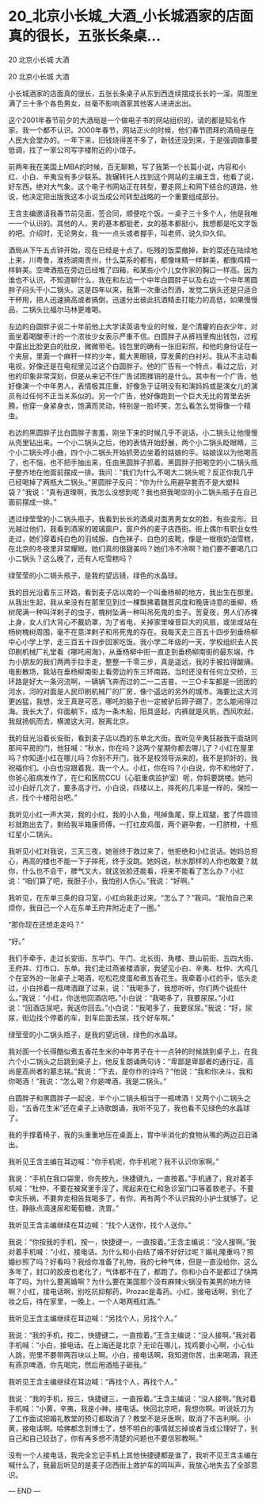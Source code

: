# 20_北京小长城_大酒_小长城酒家的店面真的很长，五张长条桌...

20 北京小长城 大酒

20 北京小长城 大酒

小长城酒家的店面真的很长，五张长条桌子从东到西连续摆成长长的一溜，周围坐满了三十多个各色男女，丝毫不影响酒家其他客人进进出出。

这个2001年春节前夕的大酒局是一个做电子书的网站组织的，请的都是知名作家，我一个都不认识。2000年春节，网站正火的时候，他们春节团拜的酒局是在人民大会堂办的。一年下来，旧钱烧得差不多了，新钱还没到来，于是强调做事要低调，找了一家公司写字楼附近的小馆子。

前两年我在美国上MBA的时候，百无聊赖，写了我第一个长篇小说，内容和小红、小白、辛夷没有多少联系。我辗转托人找到这个网站的主编王含，他看了说，好东西，绝对大气象。这个电子书网站正在转型，要走网上和网下结合的道路，他说，他决定把出版我这本小说当成公司转型战略的一个重要组成部分。

王含主编邀请我春节前见面，签合同，顺便吃个饭。一桌子三十多个人，他是我唯一一个认识的。其他的人，男的基本都挺老，女的基本都挺小，我想都是吃文字饭的吧。介绍时，无论男女，我一一点头或者握手，叫老师，说久仰久仰。

酒局从下午五点钟开始，现在已经是十点了。吃残的饭菜撤掉，新的菜还在陆续地上来，川粤鲁，淮扬湖南贵州，什么菜系的都有，都像味精一样鲜美，都像鸡精一样鲜美。空啤酒瓶在旁边已经堆了四箱，和某些小个儿女作家的胸口一样高。因为谁也不认识，不知道聊什么，我在和左边一个中年白圆胖子以及右边一个中年黑圆胖子闷头干小二锅头。这是四年以来，我第一次重沾烈酒，发觉二锅头还是只适合干杯用，把人迅速搞高或者搞倒，迅速分出彼此抗酒精击打能力的高低，如果慢慢品，二锅头比福尔马林更难喝。

左边的白圆胖子说二十年前他上大学读英语专业的时候，是个清癯的白衣少年，对面坐着喝酸枣汁的一个浓妆少女表示严重不信。白圆胖子从裤裆里掏出钱包，过程中露出比脸更白的肚皮，微微带毛。钱包里的确有一张旧彩照，和他的身份证在一个夹层，里面一个麻秆一样的少年，戴大黑眼镜，穿发黄的白衬衫。我从不主动看电视，好像还是在电视里见过这个白圆胖子。他的广告有一个特点，看过之后，对他的印象非常深刻，但是从来记不住广告试图推销的是什么。其中有一个广告，他好像演一个中年男人，表情极其庄重，好像急于证明没有和演妈妈或是演女儿的演员有过任何不正当关系似的。另一个广告，他好像跑到一个巨大无比的胃里去折腾，他穿一身紧身衣，饱满而灵动，特别是一脸坏笑，怎么看怎么觉得像一个精虫。

右边的黑圆胖子比白圆胖子害羞，刚坐下来的时候几乎不说话，小二锅头让他慢慢从壳里钻出来。一个小二锅头之后，他的表情开始舒展，两个小二锅头眨眼睛，三个小二锅头哼小曲，四个小二锅头开始抓旁边坐着的姑娘的手。姑娘误以为他喝高了，也不恼，也不把手抽出来，任由黑圆胖子抓着。黑圆胖子把喝空的小二锅头瓶子整齐地在他面前摆成一排。我问：“我们为什么不喝大二锅头呢？反正你我几乎已经喝掉了两瓶大二锅头。”黑圆胖子反问：“你为什么用避孕套而不是大塑料袋？”我说：“真有道理啊，我怎么没想到呢？我也把我喝空的小二锅头瓶子在自己面前摆成一排。”

透过绿莹莹的小二锅头瓶子，我看到长长的酒桌对面男男女女的脸，有些变形。目光越过他们，我看到酒家的玻璃窗户，窗户外的麦子店西街。街上偶尔有职业女性走过，她们穿着纯白色的羽绒服、白色袜子、白色的皮靴，像是一根根奶油雪糕，在北京的冬夜里非常耀眼。她们真的很甜美吗？她们冷不冷啊？她们要不要喝几口小二锅头？这么晚了，还有人吃雪糕吗？

绿莹莹的小二锅头瓶子，是我的望远镜，绿色的水晶球。

我的目光沿着东三环路，看到麦子店以南的一个叫垂杨柳的地方，我出生在那里。从我出生起，我从来没有在那里见到过一棵飘拂着魏晋风度和晚唐诗意的垂柳，杨树爬满一种叫洋剌子的虫子，槐树坠满一种叫吊死鬼的虫子。苦夏夜，男人们赤裸上身，女人们大背心不戴奶罩，为了省电，关掉家里噪音巨大的风扇，或坐或站在杨树槐树周围，毫不在意洋剌子和吊死鬼的存在。我每天走三百五十四步到垂杨柳中心小学上学，走三百五十四步回家吃饭。我小学二年级的一天，学校组织去人民印刷机械厂礼堂看《哪吒闹海》，从垂杨柳中街一直走到垂杨柳南街的最东端，作为小朋友的我们两两手拉手走，整整一千零三步，真是遥远，我的手被拉得酸痛。电影散场，我站在垂杨柳南街上看旁边的东三环南路。当时还没有任何立交桥，三环路是好大一条河流啊，一辆辆飞奔而过的二一二吉普、一三○卡车都是一团团的河水，河的对面是人民印刷机械厂的厂房，像个遥远的另外的城市。海要比这大河更凶猛，我想，龙王真是可恶，哪吒的脑子也一定被驴后蹄子踢了，怎么能闹得过海。我长大了，仰面躺下，成为一条木船，阳具竖起，内裤就是风帆，西风吹起，我就扬帆而去，横渡这大河，脱离北京。

我的目光沿着长安街，看到麦子店以西的东单北大街。我听见辛夷狂敲我干面胡同那间平房的门，他狂喊：“秋水，你在吗？这两个星期你都去哪儿了？小红在屋里吗？你知道小红在哪儿吗？你别不开门，我不是校领导派来的，我不是抓奸的，我祝福你们。小白也没跟着我，我一个人。小红，你在吗？小白说，你不和他好了，你爸心脏病发作了，在仁和医院CCU（心脏重病监护室）呢，你妈要跳楼。她问过小白好几次了，要多高才行。小白说，四楼以上，摔死的几率是一样的，保险一点，找个十楼阳台吧。”

我听见小红一声大哭，我的小红，我的小人鱼，甩掉鱼尾，穿上双腿，套了件圆领衫就跑出去了，剩给我半箱康师傅，一打红皮鸡蛋，两个避孕套，一打脐橙，十瓶红星小二锅头。

我听见小红对我说，三天三夜，她爸终于救过来了，他拒绝和小红说话。她妈总担心，再高的楼也不能一下子摔死，终于没跳。她妈说，秋水那样的人你也敢要？就你，什么也不会干，脾气又大，就这张脸还能看，将来不能看了怎么办？小红说：“咱们算了吧，我胆子小，我怕别人伤心。”我说：“好啊。”

我听见，在东单三条的自习室，小红向我走过来。“怎么了？”我问。“我怕自己来烦你，我自己一个人在东单王府井附近走了一圈。”

“那你现在还想走走吗？”

“好。”

我们手牵手，走过长安街、东华门、午门、北长街、角楼、景山前街、五四大街、王府井、灯市口、东单。我们走过燕雀楼酒家，我望见小白、辛夷、杜仲、大鸡几个在室外的一张桌子上喝酒，吃松花皮蛋和煮五香花生。我牵着小红的手，低头走过，小白拎着一瓶啤酒跟了过来，说：“我喝多了，我想听听，你们两个说些什么。”我说：“小红，你送他回酒店吧。”小白说：“我喝多了，我要尿尿。”小红说：“回酒店尿吧，我送你回去。”小白说：“我喝多了，我要尿尿。”我说：“好，尿尿，街边找个停着的车，到车后面去尿，找个好车啊。”

绿莹莹的小二锅头瓶子，是我的望远镜，绿色的水晶球。

我对面一个长得酷似煮五香花生米的中年男子在十一点钟的时候跳到桌子上，在我六个小二锅头之后跳到桌子上，他反复朗诵两句诗：“卑鄙是卑鄙者的通行证，高尚是高尚者的墓志铭。”我说：“下去，是你作的诗吗？”他说：“我和你决斗，我和你喝酒！”我说：“怎么喝？你是啤酒，我是二锅头。”

白圆胖子和黑圆胖子一起说，半个小二锅头相当于一瓶啤酒！又两个小二锅头之后，“五香花生米”还在桌子上诗歌朗诵，我听不见了，我也看不见绿色的水晶球了。

我的手撑着椅子，我的头重重地压在桌面上，胃中半消化的食物从嘴的两边汩汩涌出。

我听见王含主编在耳边喊：“你手机呢，你手机呢？我不认识你家啊。”

我说：“手机在我口袋里，你先按九，快捷键九，一直按着。”手机通了，我对着手机喊：“杜仲，不要在被窝里手淫了，爬起来在仁和急诊室门口等着救老子。不要幸灾乐祸，不要奔走相告我喝多了，有你，再有两个不认识我的小护士就够了。记住，静脉点滴速尿和葡萄糖，洗胃。”

我听见王含主编继续在耳边喊：“找个人送你，找个人送你。”

我说：“你按我的手机，按一，快捷键一，一直按着。”王含主编说：“没人接啊。”我对着手机喊：“小红，接电话。为什么和小白结了婚不好好过呢？婚礼隆重吗？照婚纱照了吗？好看吗？我给你准备了礼物，我的七种气体，但是一直没给你，这么多年了，封口的胶皮也老化了，气体都不在了，都跑了。你和小白不是都过了快两年了吗，为什么要离婚啊？为什么要在美国那个没有麻辣火锅没有美男的地方待啊？小红，接电话啊，别吃抗抑郁药，Prozac是毒药。小红，接电话啊，别化了妆之后，待在家里，一晚上，一个人喝两瓶红酒。”

我听见王含主编继续在耳边喊：“另找个人，另找个人。”

我说：“我的手机，按二，快捷键二，一直按着。”王含主编说：“没人接啊。”我对着手机喊：“小白，接电话。在上海还是北京？无论在哪儿，找鸡要小心啊，小心仙人跳，兜里不要带两百块以上啊。小白，接电话啊，我知道你苦，出来喝酒，我还有燕京啤酒，你先喝完，然后用酒瓶子砸我。”

我听见王含主编继续在耳边喊：“再找个人，再找个人。”

我说：“我的手机，按三，快捷键三，一直按着。”王含主编说：“没人接啊。”我对着手机喊：“小黄，辛夷，我是小神，接电话。快回北京吧，我想你啊。听说妖刀为了工作面试把婚礼教堂的预订都取消了？教堂不是牙医啊，取消了不吉利啊。小黄，接电话啊。哈佛都念到博士了，想不明白的事情就忘掉或者当成公理好了，别自己和自己较劲了，你有再多想不清楚的问题也不要信邪教啊。”

没有一个人接电话，我完全忘记手机上其他快捷键都是谁了，我听不见王含主编在喊什么了，我最后听见的是麦子店西街上救护车的鸣叫声，我放心地失去了全部意识。

— END —